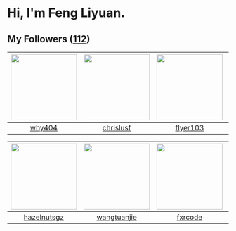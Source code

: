 # Hi, I'm Feng Liyuan.

## My Followers ([112](https://github.com/SunRunAway?tab=followers))

| <img src="https://avatars.githubusercontent.com/u/35111?v=4" width="150" height="150" /> | <img src="https://avatars.githubusercontent.com/u/1543151?v=4" width="150" height="150" /> | <img src="https://avatars.githubusercontent.com/u/829039?v=4" width="150" height="150" /> | <img src="https://avatars.githubusercontent.com/u/4281540?v=4" width="150" height="150" /> |
| :--------------------------------------------------------------------------------------: | :----------------------------------------------------------------------------------------: | :---------------------------------------------------------------------------------------: | :----------------------------------------------------------------------------------------: |
|                            [why404](https://github.com/why404)                           |                          [chrislusf](https://github.com/chrislusf)                         |                          [flyer103](https://github.com/flyer103)                          |                           [chchannn](https://github.com/chchannn)                          |

| <img src="https://avatars.githubusercontent.com/u/24202964?v=4" width="150" height="150" /> | <img src="https://avatars.githubusercontent.com/u/4090971?v=4" width="150" height="150" /> | <img src="https://avatars.githubusercontent.com/u/13307594?v=4" width="150" height="150" /> | <img src="https://avatars.githubusercontent.com/u/10414494?v=4" width="150" height="150" /> |
| :-----------------------------------------------------------------------------------------: | :----------------------------------------------------------------------------------------: | :-----------------------------------------------------------------------------------------: | :-----------------------------------------------------------------------------------------: |
|                        [hazelnutsgz](https://github.com/hazelnutsgz)                        |                        [wangtuanjie](https://github.com/wangtuanjie)                       |                            [fxrcode](https://github.com/fxrcode)                            |                          [WanFadong](https://github.com/WanFadong)                          |